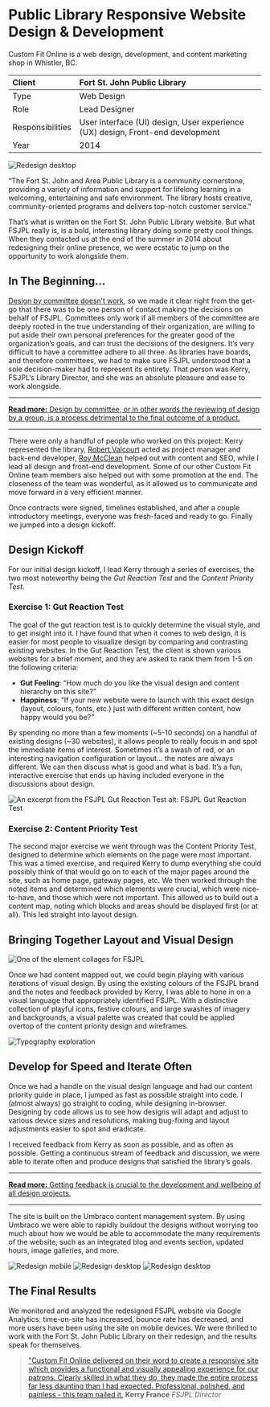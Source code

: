 # Public Library Responsive Website Design & Development

Custom Fit Online is a web design, development, and content marketing shop in Whistler, BC.

| Client           | Fort St. John Public Library |
| :--------------- | :--- |
| Type             | Web Design |
| Role             | Lead Designer |
| Responsibilities | User interface (UI) design, User experience (UX) design, Front-end development |
| Year             | 2014 |

![Redesign desktop](../assets/redesign-fort-st-john-public-library.jpg)

“The Fort St. John and Area Public Library is a community cornerstone, providing a variety of information and support for lifelong learning in a welcoming, entertaining and safe environment. The library hosts creative, community-oriented programs and delivers top-notch customer service.”

That’s what is written on the Fort St. John Public Library website. But what FSJPL really is, is a bold, interesting library doing some pretty cool things. When they contacted us at the end of the summer in 2014 about redesigning their online presence, we were ecstatic to jump on the opportunity to work alongside them.

## In The Beginning…

[Design by committee doesn’t work](https://customfitonline.com/news/2013/8/30/why-design-by-committee-fails/), so we made it clear right from the get-go that there was to be one person of contact making the decisions on behalf of FSJPL. Committees only work if all members of the committee are deeply rooted in the true understanding of their organization, are willing to put aside their own personal preferences for the greater good of the organization’s goals, and can trust the decisions of the designers. It’s very difficult to have a committee adhere to all three. As libraries have boards, and therefore committees, we had to make sure FSJPL understood that a sole decision-maker had to represent its entirety. That person was Kerry, FSJPL’s Library Director, and she was an absolute pleasure and ease to work alongside.

***

[**Read more:** Design by committee, or in other words the reviewing of design by a group, is a process detrimental to the final outcome of a product.](https://customfitonline.com/news/2013/8/30/why-design-by-committee-fails/)

***

There were only a handful of people who worked on this project: Kerry represented the library, [Robert Valcourt](http://customfitonline.com/about/) acted as project manager and back-end developer, [Roy McClean](https://twitter.com/roymcclean) helped out with content and SEO, while I lead all design and front-end development. Some of our other Custom Fit Online team members also helped out with some promotion at the end. The closeness of the team was wonderful, as it allowed us to communicate and move forward in a very efficient manner.

Once contracts were signed, timelines established, and after a couple introductory meetings, everyone was fresh-faced and ready to go. Finally we jumped into a design kickoff.

## Design Kickoff

For our initial design kickoff, I lead Kerry through a series of exercises, the two most noteworthy being the *Gut Reaction Test* and the *Content Priority Test*.

### Exercise 1: Gut Reaction Test

The goal of the gut reaction test is to quickly determine the visual style, and to get insight into it. I have found that when it comes to web design, it is easier for most people to visualize design by comparing and contrasting existing websites. In the Gut Reaction Test, the client is shown various websites for a brief moment, and they are asked to rank them from 1-5 on the following criteria:

* **Gut Feeling**: “How much do you like the visual design and content hierarchy on this site?”
* **Happiness**: “If your new website were to launch with this exact design (layout, colours, fonts, etc.) just with different written content, how happy would you be?”

By spending no more than a few moments (~5-10 seconds) on a handful of existing designs (~30 websites), it allows people to really focus in and spot the immediate items of interest. Sometimes it’s a swash of red, or an interesting navigation configuration or layout… the notes are always different. We can then discuss what is good and what is bad. It’s a fun, interactive exercise that ends up having included everyone in the discussions about design.

![An excerpt from the FSJPL Gut Reaction Test alt: FSJPL Gut Reaction Test](../assets/fsjpl-gut-reaction-test.png)

### Exercise 2: Content Priority Test

The second major exercise we went through was the Content Priority Test, designed to determine which elements on the page were most important. This was a timed exercise, and required Kerry to dump everything she could possibly think of that would go on to each of the major pages around the site, such as home page, gateway pages, etc. We then worked through the noted items and determined which elements were crucial, which were nice-to-have, and those which were not important. This allowed us to build out a content map, noting which blocks and areas should be displayed first (or at all). This led straight into layout design.

## Bringing Together Layout and Visual Design

![One of the element collages for FSJPL](../assets/fsjpl-element-collage.jpg)

Once we had content mapped out, we could begin playing with various iterations of visual design. By using the existing colours of the FSJPL brand and the notes and feedback provided by Kerry, I was able to hone in on a visual language that appropriately identified FSJPL. With a distinctive collection of playful icons, festive colours, and large swashes of imagery and backgrounds, a visual palette was created that could be applied overtop of the content priority design and wireframes.

![Typography exploration](../assets/fsjpl-typography-exploration.png)

## Develop for Speed and Iterate Often

Once we had a handle on the visual design language and had our content priority guide in place, I jumped as fast as possible straight into code. I (almost always) go straight to coding, while designing in-browser. Designing by code allows us to see how designs will adapt and adjust to various device sizes and resolutions, making bug-fixing and layout adjustments easier to spot and eradicate.

I received feedback from Kerry as soon as possible, and as often as possible. Getting a continuous stream of feedback and discussion, we were able to iterate often and produce designs that satisfied the library’s goals.

***

[**Read more:** Getting feedback is crucial to the development and wellbeing of all design projects.](https://customfitonline.com/news/2014/10/17/giving-receiving-better-design-feedback/)

***

The site is built on the Umbraco content management system. By using Umbraco we were able to rapidly buildout the designs without worrying too much about how we would be able to accommodate the many requirements of the website, such as an integrated blog and events section, updated hours, image galleries, and more.

![Redesign mobile](../assets/fsjpl-redesign-mobile.png)
![Redesign desktop](../assets/fsjpl-redesign-desktop.s1.png)
![Redesign desktop](../assets/fsjpl-redesign-desktop.s2.png)


## The Final Results

We monitored and analyzed the redesigned FSJPL website via Google Analytics: time-on-site has increased, bounce rate has decreased, and more users have been using the site on mobile devices. We were thrilled to work with the Fort St. John Public Library on their redesign, and the results speak for themselves.

>["Custom Fit Online delivered on their word to create a responsive site which provides a functional and visually appealing experience for our patrons. Clearly skilled in what they do, they made the entire process far less daunting than I had expected. Professional, polished, and painless - this team nailed it.](https://www.customfitonline.com/portfolio/fsjpl/)
**Kerry France**
*FSJPL Director*
